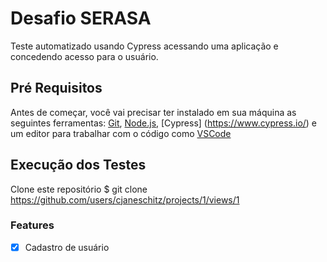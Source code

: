 # Desafio SERASA

Teste automatizado usando Cypress acessando uma aplicação e concedendo acesso para o usuário. 


## Pré Requisitos

Antes de começar, você vai precisar ter instalado em sua máquina as seguintes ferramentas:
[Git](https://git-scm.com), [Node.js](https://nodejs.org/en/), [Cypress] (https://www.cypress.io/) e um editor para trabalhar com o código como [VSCode](https://code.visualstudio.com/)

## Execução dos Testes

Clone este repositório
$ git clone <https://github.com/users/cjaneschitz/projects/1/views/1>

### Features

- [x] Cadastro de usuário


